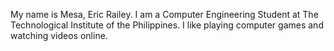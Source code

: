 My name is Mesa, Eric Railey. I am a Computer Engineering Student at The Technological Institute of the Philippines. 
I like playing computer games and watching videos online.
